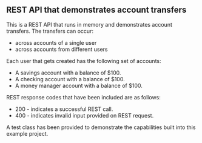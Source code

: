 ## REST API that demonstrates account transfers ##

This is a REST API that runs in memory and demonstrates account transfers.  The transfers can occur:
* across accounts of a single user
* across accounts from different users

Each user that gets created has the following set of accounts:
* A savings account with a balance of $100.
* A checking account with a balance of $100.
* A money manager account with a balance of $100.

REST response codes that have been included are as follows:
* 200 - indicates a successful REST call.
* 400 - indicates invalid input provided on REST request.

A test class has been provided to demonstrate the capabilities built into this example project.